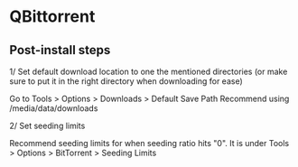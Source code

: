 # QBittorrent

## Post-install steps

1/ Set default download location to one the mentioned directories (or make sure to put it in the right directory when downloading for ease)

Go to Tools > Options > Downloads > Default Save Path
Recommend using /media/data/downloads

2/ Set seeding limits

Recommend seeding limits for when seeding ratio hits "0". It is under Tools > Options > BitTorrent > Seeding Limits

